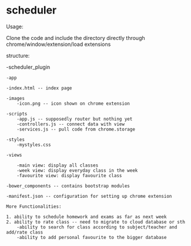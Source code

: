 # scheduler

Usage: 

Clone the code and include the directory directly through chrome/window/extension/load extensions


structure:

-scheduler_plugin

	-app

	-index.html -- index page

	-images
		-icon.png -- icon shown on chrome extension

	-scripts
		-app.js -- supposedly router but nothing yet
		-controllers.js -- connect data with view
		-services.js -- pull code from chrome.storage

	-styles
		-mystyles.css

	-views

		-main view: display all classes
		-week view: display everyday class in the week
		-favourite view: display favourite class

	-bower_components -- contains bootstrap modules

	-manifest.json -- configuration for setting up chrome extension

	More Functionalities:

	1. ability to schedule homework and exams as far as next week
	2. ability to rate class -- need to migrate to cloud database or sth
		-ability to search for class according to subject/teacher and add/rate class
		-ability to add personal favourite to the bigger database

